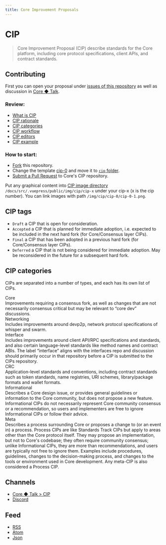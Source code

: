 ```yaml
---
title: Core Improvement Proposals
---
```

# CIP

> Core Improvement Proposal (CIP) describe standards for the Core platform, including core protocol specifications, client APIs, and contract standards.

## Contributing

First you can open your proposal under [issues of this repository](https://github.com/core-coin/cip/issues) as well as discussion in [Core ◆ Talk](https://cip.coretalk.info).

### Review:

- [What is CIP](what-is-cip)
- [CIP rationale](cip-rationale)
- [CIP categories](cip-categories)
- [CIP workflow](cip-workflow)
- [CIP editors](cip-editors)
- [CIP example](cip-0)

### How to start:

- [Fork](https://github.com/core-coin/cip/fork) this repository.
- Change the template [cip-0](https://github.com/core-coin/cip/blob/master/docs/src/doc/cip-0.md) and move it to [`cip` folder](https://github.com/core-coin/cip/blob/master/docs/src/cip).
- [Submit a Pull Request](https://github.com/core-coin/cip/compare) to Core's CIP repository.

Put any graphical content into [CIP image directory](https://github.com/core-coin/cip/blob/master/docs/src/.vuepress/public/img/cip) `/docs/src/.vuepress/public/img/cip/cip-x` under your cip-x (x is the cip number). You can link images with path `/img/cip/cip-0/cip-0-1.png`.

## CIP tags

- `Draft` a CIP that is open for consideration.
- `Accepted` a CIP that is planned for immediate adoption, i.e. expected to be included in the next hard fork (for Core/Consensus layer CIPs).
- `Final` a CIP that has been adopted in a previous hard fork (for Core/Consensus layer CIPs).
- `Deferred` a CIP that is not being considered for immediate adoption. May be reconsidered in the future for a subsequent hard fork.

## CIP categories

CIPs are separated into a number of types, and each has its own list of CIPs.

<dl>
	<dt>Core</dt>
	Improvements requiring a consensus fork, as well as changes that are not necessarily consensus critical but may be relevant to “core dev” discussions.
	<dt>Networking</dt>
	Includes improvements around devp2p, network protocol specifications of whisper and swarm.
	<dt>Interface</dt>
	Includes improvements around client API/RPC specifications and standards, and also certain language-level standards like method names and contract ABIs. The label “interface” aligns with the interfaces repo and discussion should primarily occur in that repository before a CIP is submitted to the CIPs repository.
	<dt>CRC</dt>
	Application-level standards and conventions, including contract standards such as token standards, name registries, URI schemes, library/package formats and wallet formats.
	<dt>Informational</dt>
	Describes a Core design issue, or provides general guidelines or information to the Core community, but does not propose a new feature. Informational CIPs do not necessarily represent Core community consensus or a recommendation, so users and implementers are free to ignore Informational CIPs or follow their advice.
	<dt>Meta</dt>
	Describes a process surrounding Core or proposes a change to (or an event in) a process. Process CIPs are like Standards Track CIPs but apply to areas other than the Core protocol itself. They may propose an implementation, but not to Core's codebase; they often require community consensus; unlike Informational CIPs, they are more than recommendations, and users are typically not free to ignore them. Examples include procedures, guidelines, changes to the decision-making process, and changes to the tools or environment used in Core development. Any meta-CIP is also considered a Process CIP.
</dl>

## Channels

- [Core ◆ Talk > CIP](https://cip.coretalk.info)
- [Discord](https://discord.gg/f7JFPg)

## Feed

- [RSS](https://cip.coreblockchain.cc/rss.xml)
- [Atom](https://cip.coreblockchain.cc/feed.atom)
- [Json](https://cip.coreblockchain.cc/feed.json)
